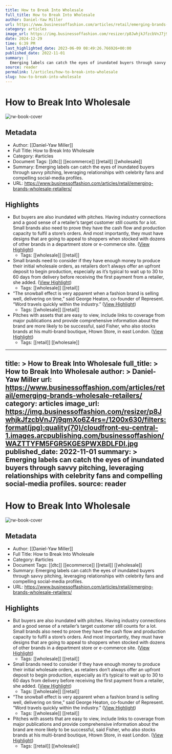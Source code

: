 ```yaml
---
title: How to Break Into Wholesale
full_title: How to Break Into Wholesale
author: Daniel-Yaw Miller
url: https://www.businessoffashion.com/articles/retail/emerging-brands-wholesale-retailers/
category: articles
image_url: https://img.businessoffashion.com/resizer/p8JwhjkJfzcbVnJ7j9qmXo6Z4rs=/1200x630/filters:format(jpg):quality(70)/cloudfront-eu-central-1.images.arcpublishing.com/businessoffashion/WAZTTYFM5FGR5KGESPWXBDLFDI.jpg
date: 2024-12-29
time: 6:39 PM
last_highlighted_date: 2023-06-09 08:49:26.766926+00:00
published_date: 2022-11-01
summary: |
  Emerging labels can catch the eyes of inundated buyers through savvy pitching, leveraging relationships with celebrity fans and compelling social-media profiles. 
source: reader
permalink: l/articles/how-to-break-into-wholesale
slug: how-to-break-into-wholesale
---
```

# How to Break Into Wholesale

![rw-book-cover](https://img.businessoffashion.com/resizer/p8JwhjkJfzcbVnJ7j9qmXo6Z4rs=/1200x630/filters:format(jpg):quality(70)/cloudfront-eu-central-1.images.arcpublishing.com/businessoffashion/WAZTTYFM5FGR5KGESPWXBDLFDI.jpg)

## Metadata
- Author: [[Daniel-Yaw Miller]]
- Full Title: How to Break Into Wholesale
- Category: #articles
- Document Tags: [[dtc]] [[ecommerce]] [[retail]] [[wholesale]] 
- Summary: Emerging labels can catch the eyes of inundated buyers through savvy pitching, leveraging relationships with celebrity fans and compelling social-media profiles. 
- URL: https://www.businessoffashion.com/articles/retail/emerging-brands-wholesale-retailers/

## Highlights
- But buyers are also inundated with pitches. Having industry connections and a good sense of a retailer’s target customer still counts for a lot. Small brands also need to prove they have the cash flow and production capacity to fulfil a store’s orders. And most importantly, they must have designs that are going to appeal to shoppers when stocked with dozens of other brands in a department store or e-commerce site. ([View Highlight](https://read.readwise.io/read/01h2fncqc6bbp5e42zw38m92mf))
    - Tags: [[wholesale]] [[retail]] 
- Small brands need to consider if they have enough money to produce their initial wholesale orders, as retailers don’t always offer an upfront deposit to begin production, especially as it’s typical to wait up to 30 to 60 days from delivery before receiving the first payment from a retailer, she added. ([View Highlight](https://read.readwise.io/read/01h2fnfrvq1x84dq0gy1demjf4))
    - Tags: [[wholesale]] [[retail]] 
- “The snowball effect is very apparent when a fashion brand is selling well, delivering on time,” said George Heaton, co-founder of Represent. “Word travels quickly within the industry.” ([View Highlight](https://read.readwise.io/read/01h2fng85hh7kwvfec17yf9r56))
    - Tags: [[wholesale]] [[retail]] 
- Pitches with assets that are easy to view, include links to coverage from major publications and provide comprehensive information about the brand are more likely to be successful, said Fisher, who also stocks brands at his multi-brand boutique, Htown Store, in east London. ([View Highlight](https://read.readwise.io/read/01h2fnh8yaebmxq1whaeqdxsz4))
    - Tags: [[retail]] [[wholesale]] 


---
title: >
  How to Break Into Wholesale
full_title: >
  How to Break Into Wholesale
author: >
  Daniel-Yaw Miller
url: https://www.businessoffashion.com/articles/retail/emerging-brands-wholesale-retailers/
category: articles
image_url: https://img.businessoffashion.com/resizer/p8JwhjkJfzcbVnJ7j9qmXo6Z4rs=/1200x630/filters:format(jpg):quality(70)/cloudfront-eu-central-1.images.arcpublishing.com/businessoffashion/WAZTTYFM5FGR5KGESPWXBDLFDI.jpg
published_date: 2022-11-01
summary: >
  Emerging labels can catch the eyes of inundated buyers through savvy pitching, leveraging relationships with celebrity fans and compelling social-media profiles. 
source: reader
---
# How to Break Into Wholesale

![rw-book-cover](https://img.businessoffashion.com/resizer/p8JwhjkJfzcbVnJ7j9qmXo6Z4rs=/1200x630/filters:format(jpg):quality(70)/cloudfront-eu-central-1.images.arcpublishing.com/businessoffashion/WAZTTYFM5FGR5KGESPWXBDLFDI.jpg)

## Metadata
- Author: [[Daniel-Yaw Miller]]
- Full Title: How to Break Into Wholesale
- Category: #articles
- Document Tags: [[dtc]] [[ecommerce]] [[retail]] [[wholesale]] 
- Summary: Emerging labels can catch the eyes of inundated buyers through savvy pitching, leveraging relationships with celebrity fans and compelling social-media profiles. 
- URL: https://www.businessoffashion.com/articles/retail/emerging-brands-wholesale-retailers/

## Highlights
- But buyers are also inundated with pitches. Having industry connections and a good sense of a retailer’s target customer still counts for a lot. Small brands also need to prove they have the cash flow and production capacity to fulfil a store’s orders. And most importantly, they must have designs that are going to appeal to shoppers when stocked with dozens of other brands in a department store or e-commerce site. ([View Highlight](https://read.readwise.io/read/01h2fncqc6bbp5e42zw38m92mf))
    - Tags: [[wholesale]] [[retail]] 
- Small brands need to consider if they have enough money to produce their initial wholesale orders, as retailers don’t always offer an upfront deposit to begin production, especially as it’s typical to wait up to 30 to 60 days from delivery before receiving the first payment from a retailer, she added. ([View Highlight](https://read.readwise.io/read/01h2fnfrvq1x84dq0gy1demjf4))
    - Tags: [[wholesale]] [[retail]] 
- “The snowball effect is very apparent when a fashion brand is selling well, delivering on time,” said George Heaton, co-founder of Represent. “Word travels quickly within the industry.” ([View Highlight](https://read.readwise.io/read/01h2fng85hh7kwvfec17yf9r56))
    - Tags: [[wholesale]] [[retail]] 
- Pitches with assets that are easy to view, include links to coverage from major publications and provide comprehensive information about the brand are more likely to be successful, said Fisher, who also stocks brands at his multi-brand boutique, Htown Store, in east London. ([View Highlight](https://read.readwise.io/read/01h2fnh8yaebmxq1whaeqdxsz4))
    - Tags: [[retail]] [[wholesale]] 


